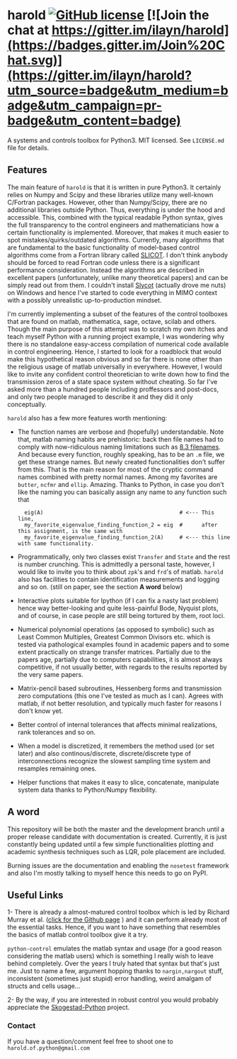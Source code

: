 # harold [![GitHub license](https://img.shields.io/github/license/mashape/apistatus.svg?style=plastic)](https://github.com/ilayn/harold/blob/master/LICENSE) [![Join the chat at https://gitter.im/ilayn/harold](https://badges.gitter.im/Join%20Chat.svg)](https://gitter.im/ilayn/harold?utm_source=badge&utm_medium=badge&utm_campaign=pr-badge&utm_content=badge)

A systems and controls toolbox for Python3. MIT licensed. See `LICENSE.md` file for details.


## Features

The main feature of `harold` is that it is written in pure Python3. It certainly relies on Numpy and Scipy and these libraries utilize many well-known C/Fortran packages. However, other than Numpy/Scipy, there are no additional libraries outside Python. Thus, everything is under the hood and accessible. This, combined with the typical readable Python syntax, gives the full transparency to the control engineers and mathematicians how a certain functionality is implemented. Moreover, that makes it much easier to spot mistakes/quirks/outdated algorithms. Currently, many algorithms that are fundamental to the basic functionality of model-based control algorithms come from a Fortran library called [SLICOT](http://slicot.org/). I don't think anybody should be forced to read Fortran code unless there is a significant performance consideration. Instead the algorithms are described in excellent papers (unfortunately, unlike many theoretical papers) and can be simply read out from them. I couldn't install [Slycot](https://github.com/jgoppert/Slycot) (actually drove me nuts) on Windows and hence I've started to code everything in MIMO context with a possibly unrealistic up-to-production mindset.

I'm currently implementing a subset of the features of the control toolboxes that are found on matlab, mathematica, sage, octave, scilab and others. Though the main purpose of this attempt was to scratch my own itches and teach myself Python with a running project example, I was wondering why there is no standalone easy-access compilation of numerical code available in control engineering. Hence, I started to look for a roadblock that would make this hypothetical reason obvious and so far there is none other than the religious usage of matlab universally in everywhere. However, I would like to invite any confident control theoretician to write down how to find the transmission zeros of a state space system without cheating. So far I've asked more than a hundred people including proffessors and post-docs, and only two people managed to describe it and they did it only conceptually. 

`harold` also has a few more features worth mentioning:

  - The function names are verbose and (hopefully) understandable. Note that, matlab naming habits are prehistoric: back then file names had to comply with now-ridiculous naming limitations such as [8.3 filenames](http://en.wikipedia.org/wiki/8.3_filename). And because every function, roughly speaking, has to be an `.m` file, we get these strange names. But newly created functionalities don't suffer from this. That is the main reason for most of the cryptic command names combined with pretty normal names.  Among my favorites are `butter`, `ncfmr` and `ellip`. Amazing. Thanks to Python, in case you don't like the naming you can basically assign any name to any function such that 

          eig(A)                                           # <--- This line,
          my_favorite_eigenvalue_finding_function_2 = eig  #      after this assignment, is the same with 
          my_favorite_eigenvalue_finding_function_2(A)     # <--- this line with same functionality.

  - Programmatically, only two classes exist `Transfer` and `State` and the rest is number crunching. This is admittedly a personal taste, however, I would like to invite you to think about `zpk`'s and `frd`'s of matlab. `harold` also has facilities to contain identification measurements and logging and so on. (still on paper, see the section **A word** below) 
  - Interactive plots suitable for Ipython (if I can fix a nasty last problem) hence way better-looking and quite less-painful Bode, Nyquist plots, and of course, in case people are still being tortured by them, root loci. 
  - Numerical polynomial operations (as opposed to symbolic) such as Least Common Multiples, Greatest Common Divisors etc. which is tested via pathological examples found in academic papers and to some extent practically on strange transfer matrices. Partially due to the papers age, partially due to computers capabilities, it is almost always competitive, if not usually better, with regards to the results reported by the very same papers.
  - Matrix-pencil based subroutines, Hessenberg forms and transmission zero computations (this one I've tested as much as I can). Agrees with matlab, if not better resolution, and typically much faster for reasons I don't know yet.
  - Better control of internal tolerances that affects minimal realizations, rank tolerances and so on. 
  - When a model is discretized, it remembers the method used (or set later) and also continous/discrete, discrete/discrete type of interconnections recognize the slowest sampling time system and resamples remaining ones. 
  - Helper functions that makes it easy to slice, concatenate, manipulate system data thanks to Python/Numpy flexibility. 



## A word 

This repository will be both the master and the development branch until a proper release candidate with documentation is created. Currently, it is just constantly being updated until a few simple functionalities plotting and academic synthesis techniques such as LQR, pole placement are included. 

Burning issues are the documentation and enabling the `nosetest` framework and also I'm mostly talking to myself hence this needs to go on PyPI.

## Useful Links


 1- There is already a almost-matured control toolbox which is led by Richard Murray et al. ([click for the Github page](https://github.com/python-control/python-control) ) and it can perform already most of the essential tasks. Hence, if you want to have something that resembles the basics of matlab control toolbox give it a try. 

`python-control` emulates the matlab syntax and usage (for a good reason considering the matlab users) which is something I really wish to leave behind completely. Over the years I truly hated that syntax but that's just me. Just to name a few, argument hopping thanks to `nargin,nargout` stuff, inconsistent (sometimes just stupid) error handling, weird amalgam of structs and cells usage... 


  2- By the way, if you are interested in robust control you would probably appreciate the  [Skogestad-Python](https://github.com/alchemyst/Skogestad-Python) project. 


### Contact

If you have a question/comment feel free to shoot one to `harold.of.python@gmail.com`
